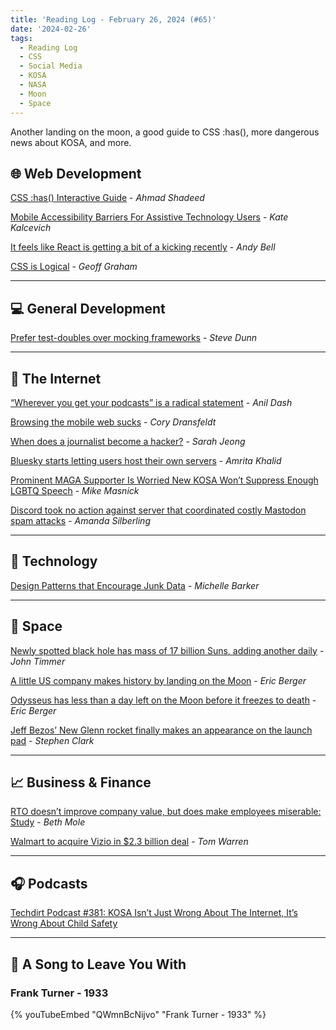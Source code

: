 ```yaml
---
title: 'Reading Log - February 26, 2024 (#65)'
date: '2024-02-26'
tags:
  - Reading Log
  - CSS
  - Social Media
  - KOSA
  - NASA
  - Moon
  - Space
---
```


Another landing on the moon, a good guide to CSS :has(), more dangerous news about KOSA, and more.
<!-- excerpt -->

## 🌐 Web Development

[CSS :has() Interactive Guide](https://ishadeed.com/article/css-has-guide/) - *Ahmad Shadeed*

[Mobile Accessibility Barriers For Assistive Technology Users](https://www.smashingmagazine.com/2024/02/mobile-accessibility-barriers-assistive-technology-users/) - *Kate Kalcevich*

[It feels like React is getting a bit of a kicking recently](https://piccalil.li/blog/react-is-getting-a-bit-of-a-kicking-recently/) - *Andy Bell*

[CSS is Logical](https://geoffgraham.me/css-is-logical/) - *Geoff Graham*

---

## 💻 General Development

[Prefer test-doubles over mocking frameworks](https://dunnhq.com/posts/2024/prefer-test-doubles-over-mocking/) - *Steve Dunn*

---

## 📡 The Internet

[“Wherever you get your podcasts” is a radical statement](https://www.anildash.com//2024/02/06/wherever-you-get-podcasts/) - *Anil Dash*

[Browsing the mobile web sucks](https://coryd.dev/posts/2024/browsing-the-mobile-web-sucks/) - *Cory Dransfeldt*

[When does a journalist become a hacker?](https://www.theverge.com/2024/2/23/24081656/tim-burke-journalism-hacking-cfaa) - *Sarah Jeong*

[Bluesky starts letting users host their own servers](https://www.theverge.com/2024/2/22/24080334/bluesky-self-hosting-servers-data-federated) - *Amrita Khalid*

[Prominent MAGA Supporter Is Worried New KOSA Won’t Suppress Enough LGBTQ Speech](https://www.techdirt.com/2024/02/21/prominent-maga-supporter-is-worried-new-kosa-wont-suppress-enough-lgbtq-speech/) - *Mike Masnick*

[Discord took no action against server that coordinated costly Mastodon spam attacks](https://techcrunch.com/2024/02/21/discord-took-no-action-against-server-that-coordinated-costly-mastodon-spam-attacks/) - *Amanda Silberling*

---

## 🔌 Technology

[Design Patterns that Encourage Junk Data](https://css-irl.info/design-patterns-that-encourage-junk-data/?ref=sidebar) - *Michelle Barker*

---

## 🚀 Space

[Newly spotted black hole has mass of 17 billion Suns, adding another daily](https://arstechnica.com/science/2024/02/a-sun-a-day-brightest-quasar-found-yet-is-eating-a-lot/) - *John Timmer*

[A little US company makes history by landing on the Moon](https://arstechnica.com/space/2024/02/a-little-us-company-makes-history-by-landing-on-the-moon-but-questions-remain/) - *Eric Berger*

[Odysseus has less than a day left on the Moon before it freezes to death](https://arstechnica.com/space/2024/02/nasa-found-the-private-lander-on-the-moon-but-its-lifetime-is-running-short/) - *Eric Berger*

[Jeff Bezos’ New Glenn rocket finally makes an appearance on the launch pad](https://arstechnica.com/space/2024/02/big-year-ahead-says-jeff-bezos-as-new-glenn-rocket-rolls-to-launch-pad/) - *Stephen Clark*

---

## 📈 Business & Finance

[RTO doesn’t improve company value, but does make employees miserable: Study](https://arstechnica.com/science/2024/02/rto-doesnt-improve-company-value-but-does-make-employees-miserable-study/) - *Beth Mole*

[Walmart to acquire Vizio in $2.3 billion deal](https://www.theverge.com/2024/2/20/24078060/walmart-vizio-acquisition-deal) - *Tom Warren*

---

## 🎧 Podcasts

[Techdirt Podcast #381: KOSA Isn’t Just Wrong About The Internet, It’s Wrong About Child Safety](https://www.techdirt.com/2024/02/21/techdirt-podcast-episode-381-kosa-isnt-just-wrong-about-the-internet-its-wrong-about-child-safety/)

---

## 🎵 A Song to Leave You With

<h3 class="music">Frank Turner - 1933</h3>

{% youTubeEmbed "QWmnBcNijvo" "Frank Turner - 1933" %}

